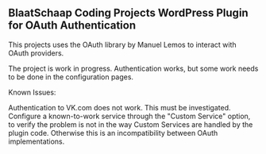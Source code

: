 BlaatSchaap Coding Projects WordPress Plugin for OAuth Authentication
---------------------------------------------------------------------

This projects uses the OAuth library by Manuel Lemos to interact 
with OAuth providers. 

The project is work in progress. Authentication works, but some
work needs to be done in the configuration pages. 

Known Issues:

Authentication to VK.com does not work. This must be investigated.
Configure a known-to-work service through the "Custom Service" 
option, to verify the problem is not in the way Custom Services
are handled by the plugin code. Otherwise this is an incompatibility
between OAuth implementations.
